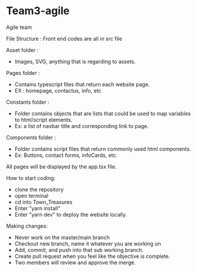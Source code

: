# Team3-agile
Agile team

File Structure :
Front end codes are all in src file

Asset folder :
- Images, SVG, anything that is regarding to assets.

Pages folder :
- Contains typescript files that return each website page.
- EX : homepage, contactus, info, etc

Constants folder :
- Folder contains objects that are lists that could be used to map variables to html/script elements.
- Ex: a list of navbar title and corresponding link to page.

Components folder :
- Folder contains script files that return commonly used html components.
- Ex: Buttons, contact forms, infoCards, etc.

All pages will be displayed by the app.tsx file.

How to start coding: 
- clone the repository
- open terminal
- cd into Town_Treasures
- Enter "yarn install"
- Enter "yarn dev" to deploy the website locally.

Making changes:
- Never work on the master/main branch
- Checkout new branch, name it whatever you are working on
- Add, commit, and push into that sub working branch.
- Create pull request when you feel like the objective is complete.
- Two members will review and approve the merge.

